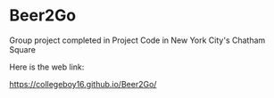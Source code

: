 # Beer2Go
Group project completed in Project Code in New York City's Chatham Square

Here is the web link:

https://collegeboy16.github.io/Beer2Go/
